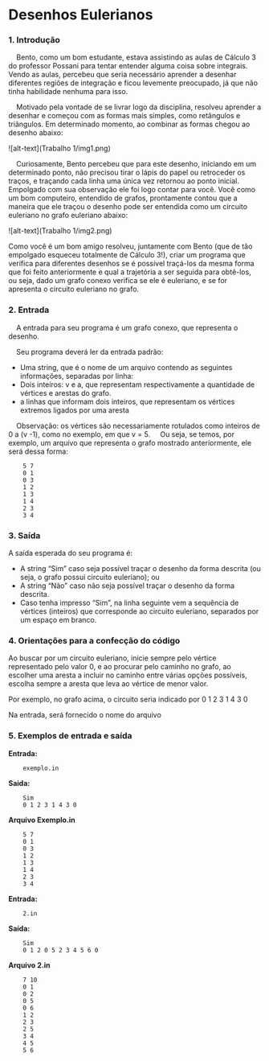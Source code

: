 # Desenhos Eulerianos
### 1. Introdução
&nbsp;&nbsp;&nbsp;&nbsp;Bento, como um bom estudante, estava assistindo as aulas de Cálculo 3 do
professor Possani para tentar entender alguma coisa sobre integrais. Vendo as
aulas, percebeu que seria necessário aprender a desenhar diferentes regiões de
integração e ficou levemente preocupado, já que não tinha habilidade nenhuma para
isso.

&nbsp;&nbsp;&nbsp;&nbsp;Motivado pela vontade de se livrar logo da disciplina, resolveu aprender a
desenhar e começou com as formas mais simples, como retângulos e triângulos.
Em determinado momento, ao combinar as formas chegou ao desenho abaixo:

![alt-text](Trabalho 1/img1.png)

&nbsp;&nbsp;&nbsp;&nbsp;Curiosamente, Bento percebeu que para este desenho, iniciando em um
determinado ponto, não precisou tirar o lápis do papel ou retroceder os traços, e
traçando cada linha uma única vez retornou ao ponto inicial. Empolgado com sua
observação ele foi logo contar para você.
Você como um bom computeiro, entendido de grafos, prontamente contou
que a maneira que ele traçou o desenho pode ser entendida como um circuito
euleriano no grafo euleriano abaixo:

![alt-text](Trabalho 1/img2.png)

Como você é um bom amigo resolveu, juntamente com Bento (que de tão
empolgado esqueceu totalmente de Cálculo 3!), criar um programa que verifica para
diferentes desenhos se é possível traçá-los da mesma forma que foi feito
anteriormente e qual a trajetória a ser seguida para obtê-los, ou seja, dado um grafo
conexo verifica se ele é euleriano, e se for apresenta o circuito euleriano no grafo.

### 2. Entrada

&nbsp;&nbsp;&nbsp;&nbsp;A entrada para seu programa é um grafo conexo, que representa o desenho.


&nbsp;&nbsp;&nbsp;&nbsp;Seu programa deverá ler da entrada padrão:
* Uma string, que é o nome de um arquivo contendo as seguintes informações,
separadas por linha:
* Dois inteiros: v e a, que representam respectivamente a quantidade de
vértices e arestas do grafo.
* a linhas que informam dois inteiros, que representam os vértices
extremos ligados por uma aresta


&nbsp;&nbsp;&nbsp;&nbsp;Observação: os vértices são necessariamente rotulados como inteiros de 0 a
(v -1), como no exemplo, em que v = 5.
&nbsp;&nbsp;&nbsp;&nbsp;Ou seja, se temos, por exemplo, um arquivo que representa o grafo mostrado
anteriormente, ele será dessa forma:

        5 7
        0 1
        0 3
        1 2
        1 3
        1 4
        2 3
        3 4

### 3. Saída
A saída esperada do seu programa é:

* A string “Sim” caso seja possível traçar o desenho da forma descrita (ou seja,
o grafo possui circuito euleriano); ou
* A string “Não” caso não seja possível traçar o desenho da forma descrita.
* Caso tenha impresso “Sim”, na linha seguinte vem a sequência de vértices
(inteiros) que corresponde ao circuito euleriano, separados por um espaço
em branco.

### 4. Orientações para a confecção do código
Ao buscar por um circuito euleriano, inicie sempre pelo vértice
representado pelo valor 0, e ao procurar pelo caminho no grafo, ao escolher uma
aresta a incluir no caminho entre várias opções possíveis, escolha sempre a
aresta que leva ao vértice de menor valor. 

Por exemplo, no grafo acima, o
circuito seria indicado por 0 1 2 3 1 4 3 0

Na entrada, será fornecido o nome do arquivo

### 5. Exemplos de entrada e saída
__Entrada:__

        exemplo.in
__Saida:__

        Sim
        0 1 2 3 1 4 3 0

__Arquivo Exemplo.in__

        5 7
        0 1
        0 3
        1 2
        1 3
        1 4
        2 3
        3 4

__Entrada:__

        2.in

__Saída:__

        Sim
        0 1 2 0 5 2 3 4 5 6 0

__Arquivo 2.in__

        7 10
        0 1
        0 2
        0 5
        0 6
        1 2
        2 3
        2 5
        3 4
        4 5
        5 6